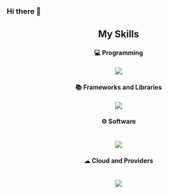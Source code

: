 ### Hi there 👋

<!--
**francorl/francorl** is a ✨ _special_ ✨ repository because its `README.md` (this file) appears on your GitHub profile.

Here are some ideas to get you started:

- 🔭 I’m currently working on ...
- 🌱 I’m currently learning ...
- 👯 I’m looking to collaborate on ...
- 🤔 I’m looking for help with ...
- 💬 Ask me about ...
- 📫 How to reach me: ...
- 😄 Pronouns: ...
- ⚡ Fun fact: ...
-->

<h2 align="center"> My Skills</h2>

<h4 align="center">💻 Programming </h4>

<p align="center">
  <a href="#">
    <img src="https://skillicons.dev/icons?i=js,html,css,cpp,java,python,php" />
  </a>
</p>

<h4 align="center">📚 Frameworks and Libraries</h4>
<p align="center">
  <a href="#">
    <img src="https://skillicons.dev/icons?i=bootstrap,github,react,unrealengine,githubactions" />
  </a>
</p>


<h4 align="center">⚙ Software</h4>
<p align="center">
  <a href="#">
   <br/> <img src="https://skillicons.dev/icons?i=git,visualstudio,vscode,idea,eclipse" />
  </a>
</p>


<h4 align="center">☁ Cloud and Providers</h4>

<p align="center">
  <a href="#">
     <br/>  <img src="https://skillicons.dev/icons?i=aws,git,mongodb,mysql" />
  </a>
</p>



